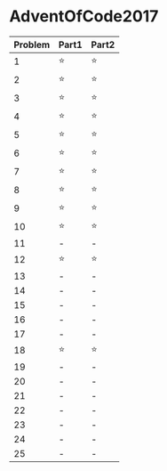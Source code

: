 # AdventOfCode2017

|Problem|Part1|Part2|
---|---|---
|1|⭐️|⭐️|
|2|⭐️|⭐️|
|3|⭐️|⭐️|
|4|⭐️|⭐️|
|5|⭐️|⭐️|
|6|⭐️|⭐️|
|7|⭐️|⭐️|
|8|⭐️|⭐️|
|9|⭐️|⭐️|
|10|⭐️|⭐️|
|11|-|-|
|12|⭐️|⭐️|
|13|-|-|
|14|-|-|
|15|-|-|
|16|-|-|
|17|-|-|
|18|⭐️|⭐️|
|19|-|-|
|20|-|-|
|21|-|-|
|22|-|-|
|23|-|-|
|24|-|-|
|25|-|-|

